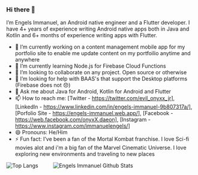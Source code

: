 ### Hi there 👋
I’m Engels Immanuel, an Android native engineer and a Flutter developer. I have 4+ years of experience writing Android native apps both in Java and Kotlin and 6+ months of experience writing apps with Flutter.

- 🔭 I’m currently working on a content management mobile app for my portfolio site to enable me update content on my portfoilio anytime and anywhere
- 🌱 I’m currently learning Node.js for Firebase Cloud Functions
- 👯 I’m looking to collaborate on any project. Open source or otherwise
- 🤔 I’m looking for help with BAAS's that support the Desktop platforms (Firebase does not 😞)
- 💬 Ask me about Java for Android, Kotlin for Android and Flutter
- 📫 How to reach me: [Twitter - https://twitter.com/evil_onyxx_jr], [LinkedIn - https://www.linkedin.com/in/engels-immanuel-9b807317a/], [Porfolio Site - https://engels-immanuel.web.app/], [Facebook - https://web.facebook.com/onyxX.daeon], [Instagram - https://www.instagram.com/immanuelengels/]
- 😄 Pronouns: He/Him
- ⚡ Fun fact: I’ve been a fan of the Mortal Kombat franchise. I love Sci-fi movies alot and i'm a big fan of the Marvel Cinematic Universe. I love exploring new environments and traveling to new places

![Top Langs](https://github-readme-stats.vercel.app/api/top-langs/?username=Daeon97&theme=tokyonight) &emsp; &emsp; ![Engels Immanuel Github Stats](https://github-readme-stats.vercel.app/api?username=Daeon97&&show_icons=true&tile_color=ffffff&com_color=bb2acf&&text_color=daf7dc&bg_color=191919)
